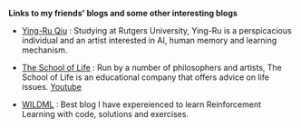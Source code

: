 **Links to my friends' blogs and some other interesting blogs**


- [Ying-Ru Qiu](http://yingruqiu.com) : Studying at Rutgers University,  Ying-Ru is a perspicacious individual and an artist interested in AI, human memory and learning mechanism.

- [The School of Life](https://www.theschooloflife.com/thebookoflife/) : Run by a number of philosophers and artists, The School of Life is an educational company that offers advice on life issues. [Youtube](https://www.youtube.com/channel/UC7IcJI8PUf5Z3zKxnZvTBog)

- [WILDML](http://www.wildml.com/2016/10/learning-reinforcement-learning/) : Best blog I have expereienced to learn Reinforcement Learning with code, solutions and exercises.





